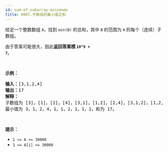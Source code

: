```yaml
---
id: sum-of-subarray-minimums
title: 0907.子数组的最小值之和
---
```

给定一个整数数组 <code>A</code>，找到 <code>min(B)</code> 的总和，其中 <code>B</code> 的范围为 <code>A</code> 的每个（连续）子数组。

由于答案可能很大，因此**返回答案模 <code>10^9 + 7</code>**。

 

**示例：**


<pre><strong>输入：</strong>[3,1,2,4]<br/><strong>输出：</strong>17<br/><strong>解释：<br/></strong>子数组为<strong> </strong>[3]，[1]，[2]，[4]，[3,1]，[1,2]，[2,4]，[3,1,2]，[1,2,4]，[3,1,2,4]。 <br/>最小值为 3，1，2，4，1，1，2，1，1，1，和为 17。</pre>

 

**提示：**

- <code>1 &lt;= A &lt;= 30000</code>
- <code>1 &lt;= A[i] &lt;= 30000</code>
 
